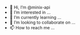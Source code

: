 - 👋 Hi, I’m @minix-api
- 👀 I’m interested in ...
- 🌱 I’m currently learning ...
- 💞️ I’m looking to collaborate on ...
- 📫 How to reach me ...

<!---
minix-api/minix-api is a ✨ special ✨ repository because its `README.md` (this file) appears on your GitHub profile.
You can click the Preview link to take a look at your changes.
--->
